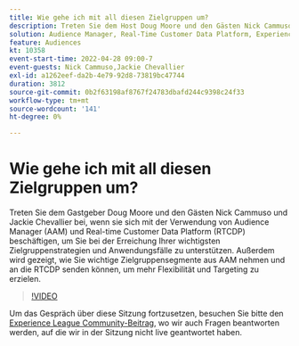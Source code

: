 ```yaml
---
title: Wie gehe ich mit all diesen Zielgruppen um?
description: Treten Sie dem Host Doug Moore und den Gästen Nick Cammuso und Jackie Chevallier bei, während sie sich die Verwendung von Audience Manager (AAM) und Real-time Customer Data Platform ... (Beschreibungen sollten zwischen 60 und 160 Zeichen sein)
solution: Audience Manager, Real-Time Customer Data Platform, Experience Platform
feature: Audiences
kt: 10358
event-start-time: 2022-04-28 09:00-7
event-guests: Nick Cammuso,Jackie Chevallier
exl-id: a1262eef-da2b-4e79-92d8-73819bc47744
duration: 3812
source-git-commit: 0b2f63198af8767f24783dbafd244c9398c24f33
workflow-type: tm+mt
source-wordcount: '141'
ht-degree: 0%

---
```


# Wie gehe ich mit all diesen Zielgruppen um?

Treten Sie dem Gastgeber Doug Moore und den Gästen Nick Cammuso und Jackie Chevallier bei, wenn sie sich mit der Verwendung von Audience Manager (AAM) und Real-time Customer Data Platform (RTCDP) beschäftigen, um Sie bei der Erreichung Ihrer wichtigsten Zielgruppenstrategien und Anwendungsfälle zu unterstützen. Außerdem wird gezeigt, wie Sie wichtige Zielgruppensegmente aus AAM nehmen und an die RTCDP senden können, um mehr Flexibilität und Targeting zu erzielen.

>[!VIDEO](https://video.tv.adobe.com/v/342611/?quality=12&learn=on)

Um das Gespräch über diese Sitzung fortzusetzen, besuchen Sie bitte den [Experience League Community-Beitrag](https://experienceleaguecommunities.adobe.com/t5/adobe-audience-manager/experience-league-live-post-session-discussion-how-do-i-handle/m-p/450340#M419), wo wir auch Fragen beantworten werden, auf die wir in der Sitzung nicht live geantwortet haben.

